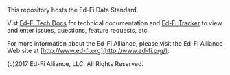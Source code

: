This repository hosts the Ed-Fi Data Standard. 
	
Vist [Ed-Fi Tech Docs](https://techdocs.ed-fi.org/display/ETKB/Ed-Fi+Data+Standard) for technical documentation and [Ed-Fi Tracker](https://tracker.ed-fi.org/projects/DATASTD) to view and enter issues, questions, feature requests, etc.

For more information about the Ed-Fi Alliance, please visit the Ed-Fi Alliance Web site at [http://www.ed-fi.org](http://www.ed-fi.org/).

(c)2017 Ed-Fi Alliance, LLC. All Rights Reserved.
